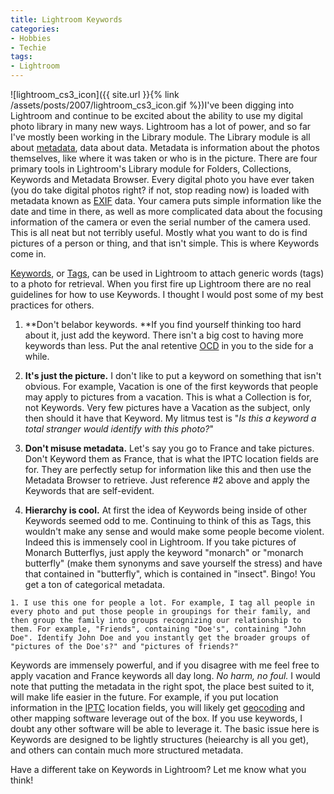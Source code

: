 ```yaml
---
title: Lightroom Keywords
categories:
- Hobbies
- Techie
tags:
- Lightroom
---
```


![lightroom_cs3_icon]({{ site.url }}{% link /assets/posts/2007/lightroom_cs3_icon.gif %})I've been digging into Lightroom and continue to be excited about the ability to use my digital photo library in many new ways. Lightroom has a lot of power, and so far I've mostly been working in the Library module. The Library module is all about [metadata](http://en.wikipedia.org/wiki/Metadata), data about data. Metadata is information about the photos themselves, like where it was taken or who is in the picture. There are four primary tools in Lightroom's Library module for Folders, Collections, Keywords and Metadata Browser.
Every digital photo you have ever taken (you do take digital photos right? if not, stop reading now) is loaded with metadata known as [EXIF](http://en.wikipedia.org/wiki/Exif) data. Your camera puts simple information like the date and time in there, as well as more complicated data about the focusing information of the camera or even the serial number of the camera used. This is all neat but not terribly useful. Mostly what you want to do is find pictures of a person or thing, and that isn't simple. This is where Keywords come in.

[Keywords](http://en.wikipedia.org/wiki/Keyword), or [Tags](http://en.wikipedia.org/wiki/Tags), can be used in Lightroom to attach generic words (tags) to a photo for retrieval. When you first fire up Lightroom there are no real guidelines for how to use Keywords. I thought I would post some of my best practices for others.



  1. **Don't belabor keywords. **If you find yourself thinking too hard about it, just add the keyword. There isn't a big cost to having more keywords than less. Put the anal retentive [OCD](http://en.wikipedia.org/wiki/OCD) in you to the side for a while.


  2. **It's just the picture.** I don't like to put a keyword on something that isn't obvious. For example, Vacation is one of the first keywords that people may apply to pictures from a vacation. This is what a Collection is for, not Keywords. Very few pictures have a Vacation as the subject, only then should it have that Keyword. My litmus test is "_Is this a keyword a total stranger would identify with this photo?_"


  3. **Don't misuse metadata.** Let's say you go to France and take pictures. Don't Keyword them as France, that is what the IPTC location fields are for. They are perfectly setup for information like this and then use the Metadata Browser to retrieve. Just reference #2 above and apply the Keywords that are self-evident.


  4. **Hierarchy is cool.** At first the idea of Keywords being inside of other Keywords seemed odd to me. Continuing to think of this as Tags, this wouldn't make any sense and would make some people become violent. Indeed this is immensely cool in Lightroom. If you take pictures of Monarch Butterflys, just apply the keyword "monarch" or "monarch butterfly" (make them synonyms and save yourself the stress) and have that contained in "butterfly", which is contained in "insect". Bingo! You get a ton of categorical metadata.


    1. I use this one for people a lot. For example, I tag all people in every photo and put those people in groupings for their family, and then group the family into groups recognizing our relationship to them. For example, "Friends", containing "Doe's", containing "John Doe". Identify John Doe and you instantly get the broader groups of "pictures of the Doe's?" and "pictures of friends?"




Keywords are immensely powerful, and if you disagree with me feel free to apply vacation and France keywords all day long. _No harm, no foul._ I would note that putting the metadata in the right spot, the place best suited to it, will make life easier in the future. For example, if you put location information in the [IPTC](http://en.wikipedia.org/wiki/IPTC) location fields, you will likely get [geocoding](http://en.wikipedia.org/wiki/Geocoding) and other mapping software leverage out of the box. If you use keywords, I doubt any other software will be able to leverage it. The basic issue here is Keywords are designed to be lightly structures (heiearchy is all you get), and others can contain much more structured metadata.

Have a different take on Keywords in Lightroom? Let me know what you think!
